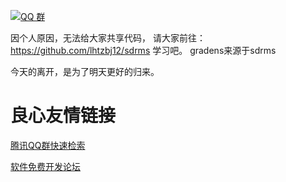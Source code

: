[![QQ 群](https://img.shields.io/badge/QQ%E7%BE%A4-202196300-orange.svg)](https://jq.qq.com/?_wv=1027&k=5QFXX0k)

因个人原因，无法给大家共享代码，
请大家前往：
https://github.com/lhtzbj12/sdrms 
学习吧。
gradens来源于sdrms

今天的离开，是为了明天更好的归来。


 # 良心友情链接

[腾讯QQ群快速检索](http://u.720life.cn/s/8cf73f7c)

[软件免费开发论坛](http://u.720life.cn/s/bbb01dc0)